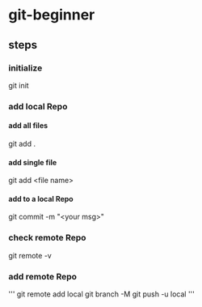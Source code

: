 # git-beginner

## steps
### initialize
git init

### add local Repo
#### add all files
git add .  
#### add single file
git add \<file name\> 
#### add to a local Repo
git commit -m "\<your msg\>"

### check remote Repo
git remote -v

### add remote Repo
'''
git remote add local <remote url>
git branch -M <brach name ex. main>
git push -u local <brach name ex. main>
'''

